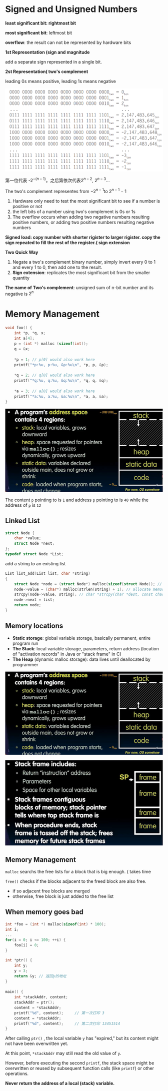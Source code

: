 # Signed and Unsigned Numbers

**least significant bit: rightmost bit**

**most significant bit**: leftmost bit

**overflow**: the result can not be represented by hardware bits

**1st Representation (sign and magnitude**

add a separate sign represented in a single bit.

**2st Representation( two's complement**

leading 0s means positive, leading 1s means negative

![](3.png)

第一位代表 -$2^{-(n-1)}$。之后第依次代表$2^{n-2}$, $2^{n-3}$...

The two's complement representes from $-2^{n-1}$to $2^{n-1}-1$

1. Hardware only need to test the most significant bit to see if a number is positive or not
2. the left bits of a number using two's complement is 0s or 1s
3. The overflow occurs when adding two negative numbers resulting positive numbers, or adding two positive numbers resulting negative numbers

**Signed load: copy number with shorter rigister to larger rigister. copy the sign repeated to fill the rest of the register.( sign extension**

**Two Quick Way**

1. Negate a two's complement binary number, simply invert every 0 to 1 and every 1 to 0, then add one to the result.
2. **Sign extension**: replicates the most significant bit from the smaller quantity

**The name of Two's complement**: unsigned sum of n-bit number and its negative is $2^{n}$



# Memory Management

```c
void foo() {
    int *p, *q, x;
    int a[4];
    p = (int *) malloc (sizeof(int));
    q = &x;

    *p = 1; // p[0] would also work here
    printf("*p:%u, p:%u, &p:%u\n", *p, p, &p);

    *q = 2; // q[0] would also work here
    printf("*q:%u, q:%u, &q:%u\n", *q, q, &q);

    *a = 3; // a[0] would also work here
    printf("*a:%u, a:%u, &a:%u\n", *a, a, &a);
}
```

![](tmpF058.png)

The content `p` pointing to is `1` and address `p` pointing to is `40` while the address of `p` is `12`



## Linked List

```c
struct Node {
    char *value;
    struct Node *next;
};
typedef struct Node *List;
```

add a string to an existing list

```c
List list_add(List list, char *string)
{
    struct Node *node = (struct Node*) malloc(sizeof(struct Node)); // allocate memory for a new node
    node->value = (char*) malloc(strlen(string) + 1); // allocate memory for string (includes \0 representing the end
    strcpy(node->value, string); // char *strcpy(char *dest, const char *src);
    node->next = list;
    return node;
}
```

## Memory locations

- **Static storage**: global variable storage, basically permanent, entire program run
- **The Stack**: local variable storage, parameters, return address (location of "activation records" in Java or "stack frame" in C)
- **The Heap** (dynamic malloc storage): data lives until deallocated by programmer

![](1.png)

![](2.png)

## Memory Management

`malloc` searchs the free lists for a block that is big enough. ( takes time

`free()` checks if the blocks adjacent to the freed block are also free.

- if so adjacent free blocks are merged
- otherwise, free block is just added to the free list

## When memory goes bad

```c
int *foo = (int *) malloc(sizeof(int) * 100);
int i;
...
for(i = 0; i <= 100; ++i) {
    foo[i] = 0;
}
```

```c
int *ptr() {
    int y;
    y = 3;
    return &y; // 返回y的地址
}

main() {
    int *stackAddr, content;
    stackAddr = ptr();
    content = *stackAddr;
    printf("%d", content);     // 第一次打印 3
    content = *stackAddr;
    printf("%d", content);     // 第二次打印 13451514
}
```

After calling `ptr()` , the local variable `y` has "expired," but its content might not have been overwritten yet.

At this point, `*stackAddr` may still read the old value of `y`.

However, before executing the second `printf`, the stack space might be overwritten or reused by subsequent function calls (like `printf`) or other operations.

**Never return the address of a local (stack) variable.**

